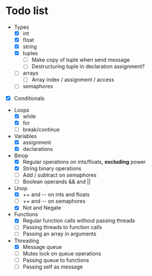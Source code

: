 # Todo list

- Types
  - [x] int
  - [x] float
  - [x] string
  - [x] tuples
    - [ ] Make copy of tuple when send message
    - [ ] Destructuring tuple in declaration assignment?
  - [ ] arrays
    - [ ] Array index / assignment / access
  - [ ] semaphores

- [x] Conditionals

- Loops
  - [x] while
  - [x] for
  - [ ] break/continue

- Variables
  - [x] assignment
  - [x] declarations

- Binop
  - [x] Regular operations on ints/floats, **excluding** power
  - [x] String binary operations
  - [ ] Add / subtract on semaphores
  - [ ] Boolean operands && and ||

- Unop
  - [x] ++ and -- on ints and floats
  - [ ] ++ and -- on semaphores
  - [x] Not and Negate

- Functions
  - [X] Regular function calls without passing threads
  - [ ] Passing threads to function calls
  - [ ] Passing an array in arguments

- Threading
  - [x] Message queue
  - [ ] Mutex lock on queue operations
  - [ ] Passing queue to functions
  - [ ] Passing self as message

<!-- - [x] Variable Declaration
  - [ ] Blocks/Scopes
- [ ] Assigning variables
- [ ] Function declarations
- [ ] Loops & conditionals
- [ ] Equality comparison on tuple / thread / array
- [ ] Fix compiler errors on the binops
- [ ] Power operations on ints and floats
- [ ] Multi-thread
  - [ ] Mutex
  - [ ] Some kind of global data structure to facilitate message passing
  - [ ] Semaphores (we have those in C++)
    - [ ] Restrict access so that its atomic
 -->
